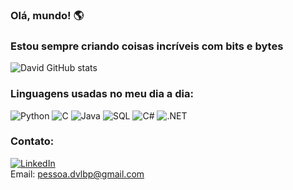 ### Olá, mundo! 🌎
### Estou sempre criando coisas incríveis com bits e bytes
![David GitHub stats](https://github-readme-stats.vercel.app/api?username=david-pessoa&show_icons=true&theme=radical)
### Linguagens usadas no meu dia a dia:
![Python](https://img.shields.io/badge/Python-3776AB?style=for-the-badge&logo=python&logoColor=white)
![C](https://img.shields.io/badge/C-00599C?style=for-the-badge&logo=c&logoColor=white)
![Java](https://img.shields.io/badge/Java-ED8B00?style=for-the-badge&logo=openjdk&logoColor=white)
![SQL](https://img.shields.io/badge/SQLite-07405E?style=for-the-badge&logo=sqlite&logoColor=white)
![C#](https://img.shields.io/badge/C%23-239120?style=for-the-badge&logo=c-sharp&logoColor=white)
![.NET](https://img.shields.io/badge/.NET-5C2D91?style=for-the-badge&logo=.net&logoColor=white)
<!--![HTML](https://img.shields.io/badge/HTML-239120?style=for-the-badge&logo=html5&logoColor=white)
![CSS](https://img.shields.io/badge/CSS-239120?&style=for-the-badge&logo=css3&logoColor=white)
![Javascript](https://img.shields.io/badge/JavaScript-F7DF1E?style=for-the-badge&logo=javascript&logoColor=black)-->

<!--![Top Langs](https://github-readme-stats.vercel.app/api/top-langs/?username=david-pessoa&layout=compact) -->

### Contato:
[![LinkedIn](	https://img.shields.io/badge/LinkedIn-0077B5?style=for-the-badge&logo=linkedin&logoColor=white)](https://www.linkedin.com/in/dassoa-510302200vid-pe/)
<br/>Email: pessoa.dvlbp@gmail.com
